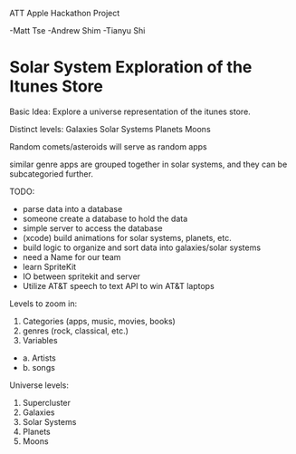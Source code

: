 ATT Apple Hackathon Project

-Matt Tse
-Andrew Shim
-Tianyu Shi

Solar System Exploration of the Itunes Store
=====

Basic Idea:
Explore a universe representation of the itunes store.  

Distinct levels:
Galaxies
Solar Systems
Planets
Moons

Random comets/asteroids will serve as random apps

similar genre apps are grouped together in solar systems, and they can be subcategoried further.  

TODO:
- parse data into a database
- someone create a database to hold the data
- simple server to access the database
- (xcode) build animations for solar systems, planets, etc.
- build logic to organize and sort data into galaxies/solar systems
- need a Name for our team
- learn SpriteKit
- IO between spritekit and server
- Utilize AT&T speech to text API to win AT&T laptops

Levels to zoom in:
1. Categories (apps, music, movies, books)
2. genres (rock, classical, etc.)
3. Variables
- a. Artists
- b. songs


Universe levels:
1. Supercluster
2. Galaxies
3. Solar Systems
4. Planets
5. Moons
